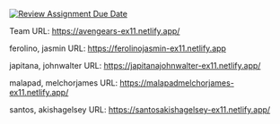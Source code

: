 [![Review Assignment Due Date](https://classroom.github.com/assets/deadline-readme-button-24ddc0f5d75046c5622901739e7c5dd533143b0c8e959d652212380cedb1ea36.svg)](https://classroom.github.com/a/xuHDKcOq)

Team URL: https://avengears-ex11.netlify.app/

ferolino, jasmin URL: https://ferolinojasmin-ex11.netlify.app

japitana, johnwalter URL: https://japitanajohnwalter-ex11.netlify.app/

malapad, melchorjames URL: https://malapadmelchorjames-ex11.netlify.app/

santos, akishagelsey URL: https://santosakishagelsey-ex11.netlify.app/